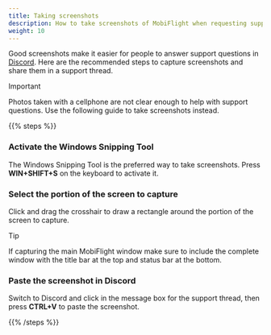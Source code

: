 ```yaml
---
title: Taking screenshots
description: How to take screenshots of MobiFlight when requesting support.
weight: 10
---
```


Good screenshots make it easier for people to answer support questions in [Discord](https://discord.gg/yUaBqMbz). Here are the recommended steps to capture screenshots and share them in a support thread.

> [!IMPORTANT]
> Photos taken with a cellphone are not clear enough to help with support questions. Use the following
> guide to take screenshots instead.

{{% steps %}}

### Activate the Windows Snipping Tool

The Windows Snipping Tool is the preferred way to take screenshots. Press **WIN+SHIFT+S** on the keyboard to activate it.

### Select the portion of the screen to capture

Click and drag the crosshair to draw a rectangle around the portion of the screen to capture.

> [!TIP]
> If capturing the main MobiFlight window make sure to include the complete window with
> the title bar at the top and status bar at the bottom.

### Paste the screenshot in Discord

Switch to Discord and click in the message box for the support thread, then press **CTRL+V** to paste the screenshot.

{{% /steps %}}
